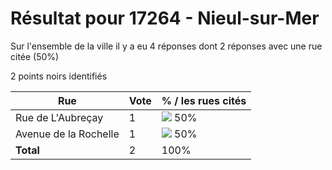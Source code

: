 # Résultat pour 17264 - Nieul-sur-Mer

Sur l'ensemble de la ville il y a eu 4 réponses dont 2 réponses avec une rue citée (50%)

2 points noirs identifiés

| Rue | Vote | % / les rues cités|
|-----|------|-------------------|
| Rue de L'Aubreçay | 1 | <img src="../../img/bar_50.gif" />&nbsp;50%|
| Avenue de la Rochelle | 1 | <img src="../../img/bar_50.gif" />&nbsp;50%|
| **Total** | 2 | 100%|

